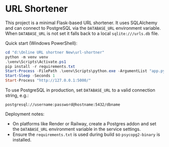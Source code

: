 # URL Shortener

This project is a minimal Flask-based URL shortener. It uses SQLAlchemy and can connect to PostgreSQL via the `DATABASE_URL` environment variable. When `DATABASE_URL` is not set it falls back to a local `sqlite:///urls.db` file.

Quick start (Windows PowerShell):

```powershell
cd "d:\Online URL shortner New\url-shortner"
python -m venv venv
.\venv\Scripts\Activate.ps1
pip install -r requirements.txt
Start-Process -FilePath .\venv\Scripts\python.exe -ArgumentList "app.py"
Start-Sleep -Seconds 1
Start-Process "http://127.0.0.1:5000/"
```

To use PostgreSQL in production, set `DATABASE_URL` to a valid connection string, e.g.:

```
postgresql://username:password@hostname:5432/dbname
```

Deployment notes:

- On platforms like Render or Railway, create a Postgres addon and set the `DATABASE_URL` environment variable in the service settings.
- Ensure the `requirements.txt` is used during build so `psycopg2-binary` is installed.
